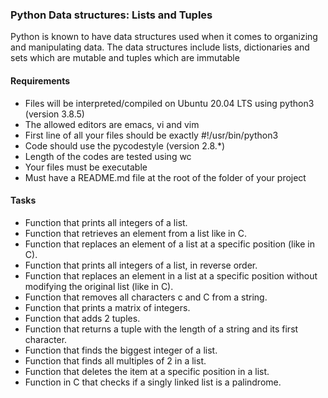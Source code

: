### Python Data structures: Lists and Tuples
Python is known to have data structures used when it comes to organizing and manipulating data. The data structures include lists, dictionaries and sets which are mutable and tuples which are immutable

#### Requirements
- Files will be interpreted/compiled on Ubuntu 20.04 LTS using python3 (version 3.8.5)
- The allowed editors are emacs, vi and vim
- First line of all your files should be exactly #!/usr/bin/python3
- Code should use the pycodestyle (version 2.8.*)
- Length of the codes are tested using wc
- Your files must be executable
- Must have a README.md file at the root of the folder of your project

#### Tasks
- Function that prints all integers of a list.
- Function that retrieves an element from a list like in C.
- Function that replaces an element of a list at a specific position (like in C).
- Function that prints all integers of a list, in reverse order.
- Function that replaces an element in a list at a specific position without modifying the original list (like in C).
- Function that removes all characters c and C from a string.
- Function that prints a matrix of integers.
- Function that adds 2 tuples.
- Function that returns a tuple with the length of a string and its first character.
- Function that finds the biggest integer of a list.
- Function that finds all multiples of 2 in a list.
- Function that deletes the item at a specific position in a list.
- Function in C that checks if a singly linked list is a palindrome.
